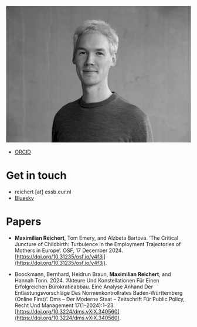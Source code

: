 
![Max](banner.jpg)


- [ORCID](https://orcid.org/0009-0003-8352-7288) 

# Get in touch
- reichert [at] essb.eur.nl
- [Bluesky](https://bsky.app/profile/mischewu.bsky.social)


# Papers
- **Maximilian Reichert**, Tom Emery, and Alzbeta Bartova. ‘The Critical Juncture of Childbirth: Turbulence in the Employment Trajectories of Mothers in Europe’. OSF, 17 December 2024. [https://doi.org/10.31235/osf.io/y4f3j](https://doi.org/10.31235/osf.io/y4f3j).

- Boockmann, Bernhard, Heidrun Braun, **Maximilian Reichert**, and Hannah Tonn. 2024. ‘Akteure Und Konstellationen Für Einen Erfolgreichen Bürokratieabbau. Eine Analyse Anhand Der Entlastungsvorschläge Des Normenkontrollrates Baden-Württemberg (Online First)’. Dms – Der Moderne Staat – Zeitschrift Für Public Policy, Recht Und Management 17(1–2024):1–23. [https://doi.org/10.3224/dms.vXiX.340560](https://doi.org/10.3224/dms.vXiX.340560).
